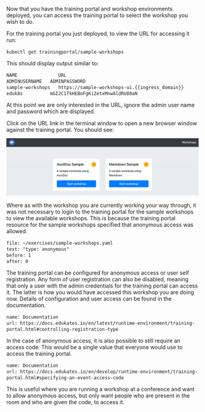Now that you have the training portal and workshop environments deployed, you can access the training portal to select the workshop you wish to do.

For the training portal you just deployed, to view the URL for accessing it run:

```execute
kubectl get trainingportal/sample-workshops
```

This should display output similar to:

```
NAME               URL                                          ADMINUSERNAME   ADMINPASSWORD
sample-workshops   https://sample-workshops-ui.{{ingress_domain}}   eduk8s          mGI2C1TkHEBoFgKiZetxMnwAldRU80aN
```

At this point we are only interested in the URL, ignore the admin user name and password which are displayed.

Click on the URL link in the terminal window to open a new browser window against the training portal. You should see:

![](training-portal-catalog.png)

Where as with the workshop you are currently working your way through, it was not necessary to login to the training portal for the sample workshops to view the available workshops. This is because the training portal resource for the sample workshops specified that anonymous access was allowed.

```editor:select-matching-text
file: ~/exercises/sample-workshops.yaml
text: "type: anonymous"
before: 1
after: 0
```

The training portal can be configured for anonymous access or user self registration. Any form of user registration can also be disabled, meaning that only a user with the admin credentials for the training portal can access it. The latter is how you would have accessed this workshop you are doing now. Details of configuration and user access can be found in the documentation.

```dashboard:reload-dashboard
name: Documentation
url: https://docs.edukates.io/en/latest/runtime-environment/training-portal.html#controlling-registration-type
```

In the case of anonymous access, it is also possible to still require an access code. This would be a single value that everyone would use to access the training portal.

```dashboard:reload-dashboard
name: Documentation
url: https://docs.edukates.io/en/develop/runtime-environment/training-portal.html#specifying-an-event-access-code
```

This is useful where you are running a workshop at a conference and want to allow anonymous access, but only want people who are present in the room and who are given the code, to access it.
